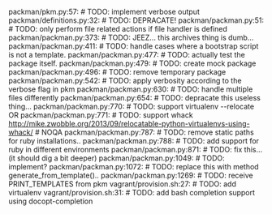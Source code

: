 packman/pkm.py:57:    #  TODO: implement verbose output
packman/definitions.py:32:    #  TODO: DEPRACATE!
packman/packman.py:51:    #  TODO: only perform file related actions if file handler is defined
packman/packman.py:373:    #  TODO: JEEZ... this archives thing is dumb...
packman/packman.py:411:    #  TODO: handle cases where a bootstrap script is not a template.
packman/packman.py:477:    #  TODO: actually test the package itself.
packman/packman.py:479:    #  TODO: create mock package
packman/packman.py:496:    #  TODO: remove temporary package
packman/packman.py:542:    #  TODO: apply verbosity according to the verbose flag in pkm
packman/packman.py:630:    #  TODO: handle multiple files differently
packman/packman.py:654:    #  TODO: depracate this useless thing...
packman/packman.py:770:    #  TODO: support virtualenv --relocate OR
packman/packman.py:771:    #  TODO: support whack http://mike.zwobble.org/2013/09/relocatable-python-virtualenvs-using-whack/ # NOQA
packman/packman.py:787:    #  TODO: remove static paths for ruby installations..
packman/packman.py:788:    #  TODO: add support for ruby in different environments
packman/packman.py:871:    #  TODO: fix this... (it should dig a bit deeper)
packman/packman.py:1049:    #  TODO: implement?
packman/packman.py:1072:    #  TODO: replace this with method generate_from_template()..
packman/packman.py:1269:    #  TODO: receive PRINT_TEMPLATES from pkm
vagrant/provision.sh:27:    #  TODO: add virtualenv
vagrant/provision.sh:31:    #  TODO: add bash completion support using docopt-completion
